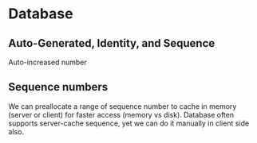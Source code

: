 # Database
## Auto-Generated, Identity, and Sequence
Auto-increased number
## Sequence numbers
We can preallocate a range of sequence number to cache in memory (server or client) for faster access (memory vs disk). Database often supports server-cache sequence, yet we can do it manually in client side also.